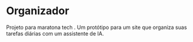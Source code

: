 # Organizador
Projeto para maratona tech . Um protótipo para um site que organiza suas tarefas diárias com um assistente de IA.
